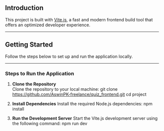 ## Introduction

This project is built with [Vite.js](https://vitejs.dev/), a fast and modern frontend build tool that offers an optimized developer experience.

---

## Getting Started

Follow the steps below to set up and run the application locally.

---

### Steps to Run the Application

1. **Clone the Repository**  
   Clone the repository to your local machine:
   git clone https://github.com/AswinPK-freelance/quiz_frontend.git
   cd project

2. **Install Dependencies**
   Install the required Node.js dependencies:
   npm install

3. **Run the Development Server**
   Start the Vite.js development server using the following command:
   npm run dev
